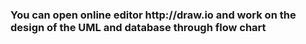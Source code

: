 <h3>You can open online editor http://draw.io and work on the design of the UML and database through flow chart</h3>
